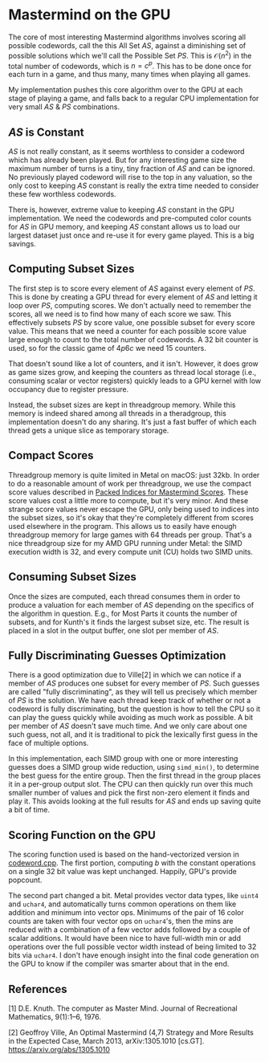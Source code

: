 # Mastermind on the GPU

The core of most interesting Mastermind algorithms involves scoring all possible codewords, call the this All Set $AS$,
against a diminishing set of possible solutions which we'll call the Possible Set $PS$.
This is $\mathcal{O}(n^2)$ in the total number of codewords, which is $n = c^p$. This has to be done once
for each turn in a game, and thus many, many times when playing all games.

My implementation pushes this core algorithm over to the GPU at each stage of playing a game, and falls back to a
regular CPU implementation for very small $AS$ & $PS$ combinations.

## *AS* is Constant

$AS$ is not really constant, as it seems worthless to consider a codeword which has already been played. But for any
interesting game size the maximum number of turns is a tiny, tiny fraction of $AS$ and can be ignored. No previously
played codeword will rise to the top in any valuation, so the only cost to keeping $AS$ constant is really the extra time
needed to consider these few worthless codewords.

There is, however, extreme value to keeping $AS$ constant in the GPU implementation. We need the codewords and pre-computed
color counts for $AS$ in GPU memory, and keeping $AS$ constant allows us to load our largest dataset just once and re-use
it for every game played. This is a big savings.

## Computing Subset Sizes

The first step is to score every element of $AS$ against every element of $PS$. This is done by creating a GPU thread for
every element of $AS$ and letting it loop over $PS$, computing scores. We don't actually need to remember the scores, all
we need is to find how many of each score we saw. This effectively subsets $PS$ by score value, one possible subset for
every score value. This means that we need a counter for each possible score value large enough to count to the total
number of codewords. A 32 bit counter is used, so for the classic game of $4p6c$ we need 15 counters.

That doesn't sound like a lot of counters, and it isn't. However, it does grow as game sizes grow, and keeping the
counters as thread local storage (i.e., consuming scalar or vector registers) quickly leads to a GPU kernel with
low occupancy due to register pressure.

Instead, the subset sizes are kept in threadgroup memory. While this memory is indeed shared among all threads in a
theradgroup, this implementation doesn't do any sharing. It's just a fast buffer of which each thread gets a unique
slice as temporary storage.

## Compact Scores

Threadgroup memory is quite limited in Metal on macOS: just 32kb. In order to do a reasonable amount of work per threadgroup,
we use the compact score values described in [Packed Indices for Mastermind Scores](Score_Ordinals.md). These
score values cost a little more to compute, but it's very minor. And these strange score values never escape the GPU,
only being used to indices into the subset sizes, so it's okay that they're completely different from scores used
elsewhere in the program. This allows us to easily have enough threadgroup memory for large games with 64 threads per group.
That's a nice threadgroup size for my AMD GPU running under Metal: the SIMD execution width is 32, and every compute unit (CU)
holds two SIMD units.

## Consuming Subset Sizes

Once the sizes are computed, each thread consumes them in order to produce a valuation for each member of $AS$ depending
on the specifics of the algorithm in question. E.g., for Most Parts it counts the number of subsets, and for Kunth's it
finds the largest subset size, etc. The result is placed in a slot in the output buffer, one slot per member of $AS$.

## Fully Discriminating Guesses Optimization

There is a good optimization due to Ville[2] in which we can notice if a member of $AS$ produces one subset for every
member of $PS$. Such guesses are called "fully discriminating", as they will tell us precisely which member of $PS$ is
the solution. We have each thread keep track of whether or not a codeword is fully discriminating, but the question is
how to tell the CPU so it can play the guess quickly while avoiding as much work as possible. A bit per member of $AS$
doesn't save much time. And we only care about one such guess, not all, and it is traditional to pick the lexically first
guess in the face of multiple options.

In this implementation, each SIMD group with one or more interesting guesses does a SIMD group wide reduction, using
`simd_min()`, to determine the best guess for the entire group. Then the first thread in the group places it in a per-group
output slot. The CPU can then quickly run over this much smaller number of values and pick the first non-zero element
it finds and play it. This avoids looking at the full results for $AS$ and ends up saving quite a bit of time.

## Scoring Function on the GPU

The scoring function used is based on the hand-vectorized version in [codeword.cpp](../codeword.cpp). The first portion,
computing $b$ with the constant operations on a single 32 bit value was kept unchanged. Happily, GPU's provide popcount.

The second part changed a bit. Metal provides vector data types, like `uint4` and `uchar4`, and automatically turns common
operations on them like addition and minimum into vector ops. Minimums of the pair of 16 color counts are taken with
four vector ops on `uchar4`'s, then the mins are reduced with a combination of a few vector adds followed by a couple
of scalar additions. It would have been nice to have full-width min or add operations over the full possible vector width
instead of being limited to 32 bits via `uchar4`. I don't have enough insight into the final code generation on the GPU
to know if the compiler was smarter about that in the end.

## References

[1] D.E. Knuth. The computer as Master Mind. Journal of Recreational Mathematics, 9(1):1–6, 1976.

[2] Geoffroy Ville, An Optimal Mastermind (4,7) Strategy and More Results in the Expected Case, March 2013, arXiv:1305.1010 [cs.GT]. https://arxiv.org/abs/1305.1010
